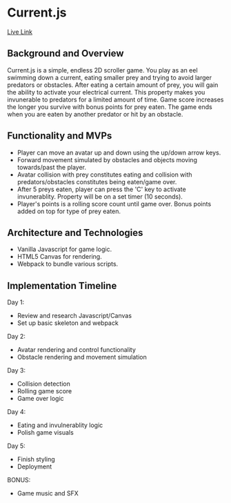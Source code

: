 # Current.js

[Live Link](https://ndo277.github.io/currentjs/)

## Background and Overview

Current.js is a simple, endless 2D scroller game. You play as an eel swimming down a current, eating smaller prey and trying to avoid larger predators or obstacles. After eating a certain amount of prey, you will gain the ability to activate your electrical current. This property makes you invunerable to predators for a limited amount of time. Game score increases the longer you survive with bonus points for prey eaten. The game ends when you are eaten by another predator or hit by an obstacle.

## Functionality and MVPs
* Player can move an avatar up and down using the up/down arrow keys.
* Forward movement simulated by obstacles and objects moving towards/past the player.
* Avatar collision with prey constitutes eating and collision with predators/obstacles constitutes being eaten/game over.
* After 5 preys eaten, player can press the 'C' key to activate invunerablity. Property will be on a set timer (10 seconds).
* Player's points is a rolling score count until game over. Bonus points added on top for type of prey eaten.

## Architecture and Technologies
* Vanilla Javascript for game logic.
* HTML5 Canvas for rendering.
* Webpack to bundle various scripts.
        
## Implementation Timeline
Day 1: 
* Review and research Javascript/Canvas
* Set up basic skeleton and webpack

Day 2:
* Avatar rendering and control functionality
* Obstacle rendering and movement simulation

Day 3:
* Collision detection
* Rolling game score
* Game over logic

Day 4:
* Eating and invulnerablity logic
* Polish game visuals

Day 5:
* Finish styling
* Deployment

BONUS: 
* Game music and SFX

